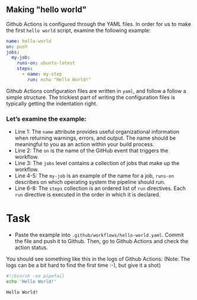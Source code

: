 ## Making "hello world"

Github Actions is configured through the YAML files.
In order for us to make the first `hello world` script, examine the following example:

```yaml
name: hello-world
on: push
jobs:
  my-job:
    runs-on: ubuntu-latest
    steps:
      - name: my-step
        run: echo "Hello World!"
```

Github Actions configuration files are written in `yaml`, and follow a follow a simple structure.
The trickiest part of writing the configuration files is typically getting the indentation right.

### Let’s examine the example:

- Line 1: The `name` attribute provides useful organizational information when returning warnings, errors, and output. The name should be meaningful to you as an action within your build process.
- Line 2: The `on` is the name of the GitHub event that triggers the workflow.
- Line 3: The `jobs` level contains a collection of jobs that make up the workflow.
- Line 4-5: The `my-job` is an example of the name for a job, `runs-on` describes on which operating system the pipeline should run.
- Line 6-8: The `steps` collection is an ordered list of `run` directives. Each `run` directive is executed in the order in which it is declared.

# Task

- Paste the example into `.github/workflows/hello-world.yaml`. Commit the file and push it to Github. Then, go to Github Actions and check the action status.

You should see something like this in the logs of Github Actions: (Note: The logs can be a bit hard to find the first time :-), but give it a shot)

```bash
#!/bin/sh -eo pipefail
echo 'Hello World!'

Hello World!
```
